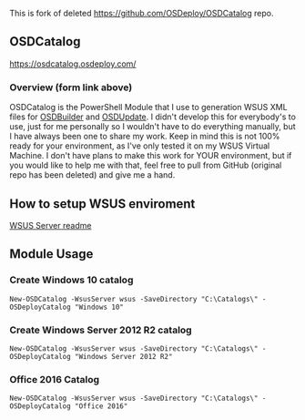 This is fork of deleted https://github.com/OSDeploy/OSDCatalog repo.

## OSDCatalog
https://osdcatalog.osdeploy.com/

### Overview (form link above)
OSDCatalog is the PowerShell Module that I use to generation WSUS XML files for [OSDBuilder](https://www.osdeploy.com/osdbuilder) and [OSDUpdate](https://www.osdeploy.com/osdupdate). I didn't develop this for everybody's to use, just for me personally so I wouldn't have to do everything manually, but I have always been one to share my work.
Keep in mind this is not 100% ready for your environment, as I've only tested it on my WSUS Virtual Machine. I don't have plans to make this work for YOUR environment, but if you would like to help me with that, feel free to pull from GitHub (original repo has been deleted) and give me a hand.

## How to setup WSUS enviroment
[WSUS Server readme](wsus/WSUS%20server%20readme.md)

## Module Usage

### Create Windows 10 catalog
```
New-OSDCatalog -WsusServer wsus -SaveDirectory "C:\Catalogs\" -OSDeployCatalog "Windows 10"
```
### Create Windows Server 2012 R2 catalog
```
New-OSDCatalog -WsusServer wsus -SaveDirectory "C:\Catalogs\" -OSDeployCatalog "Windows Server 2012 R2"
```
### Office 2016 Catalog
```
New-OSDCatalog -WsusServer wsus -SaveDirectory "C:\Catalogs\" -OSDeployCatalog "Office 2016"
```
